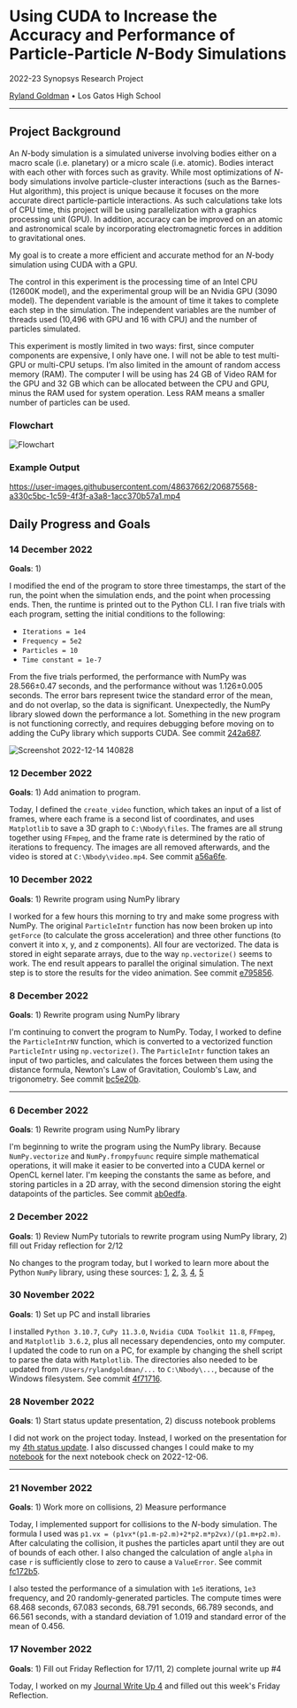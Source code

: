 # Using CUDA to Increase the Accuracy and Performance of Particle-Particle *N*-Body Simulations

2022-23 Synopsys Research Project

[Ryland Goldman](https://www.rylandgoldman.com/) • Los Gatos High School

---

## Project Background

An *N*-body simulation is a simulated universe involving bodies either on a macro scale (i.e. planetary) or a micro scale (i.e. atomic). Bodies interact with each other with forces such as gravity. While most optimizations of *N*-body simulations involve particle-cluster interactions (such as the Barnes-Hut algorithm), this project is unique because it focuses on the more accurate direct particle-particle interactions. As such calculations take lots of CPU time, this project will be using parallelization with a graphics processing unit (GPU). In addition, accuracy can be improved on an atomic and astronomical scale by incorporating electromagnetic forces in addition to gravitational ones.

My goal is to create a more efficient and accurate method for an *N*-body simulation using CUDA with a GPU.

The control in this experiment is the processing time of an Intel CPU (12600K model), and the experimental group will be an Nvidia GPU (3090 model). The dependent variable is the amount of time it takes to complete each step in the simulation. The independent variables are the number of threads used (10,496 with GPU and 16 with CPU) and the number of particles simulated.

This experiment is mostly limited in two ways: first, since computer components are expensive, I only have one. I will not be able to test multi-GPU or multi-CPU setups. I’m also limited in the amount of random access memory (RAM). The computer I will be using has 24 GB of Video RAM for the GPU and 32 GB which can be allocated between the CPU and GPU, minus the RAM used for system operation. Less RAM means a smaller number of particles can be used.

### Flowchart

![Flowchart](https://www.rylandgoldman.com/files/asr/Flowchart.png)

### Example Output

https://user-images.githubusercontent.com/48637662/206875568-a330c5bc-1c59-4f3f-a3a8-1acc370b57a1.mp4

## Daily Progress and Goals

### 14 December 2022

**Goals**: 1) 

I modified the end of the program to store three timestamps, the start of the run, the point when the simulation ends, and the point when processing ends. Then, the runtime is printed out to the Python CLI. I ran five trials with each program, setting the initial conditions to the following:

- `Iterations = 1e4`
- `Frequency = 5e2`
- `Particles = 10`
- `Time constant = 1e-7`

From the five trials performed, the performance with NumPy was 28.566±0.47 seconds, and the performance without was 1.126±0.005 seconds. The error bars represent twice the standard error of the mean, and do not overlap, so the data is significant. Unexpectedly, the NumPy library slowed down the performance a lot. Something in the new program is not functioning correctly, and requires debugging before moving on to adding the CuPy library which supports CUDA. See commit [242a687](https://github.com/ryland-goldman/n-body-simulation/commit/242a687afbf6c9f623e251657cd14da2c9a00862).

![Screenshot 2022-12-14 140828](https://user-images.githubusercontent.com/48637662/207725687-3363cdd6-52df-4d41-8bd0-3ec25f5fd53b.png)

### 12 December 2022

**Goals**: 1) Add animation to program.

Today, I defined the `create_video` function, which takes an input of a list of frames, where each frame is a second list of coordinates, and uses `Matplotlib` to save a 3D graph to `C:\Nbody\files`. The frames are all strung together using `FFmpeg`, and the frame rate is determined by the ratio of iterations to frequency. The images are all removed afterwards, and the video is stored at `C:\Nbody\video.mp4`. See commit [a56a6fe](https://github.com/ryland-goldman/n-body-simulation/commit/a56a6fe0974d957fbc394b8b396b4afc32cd7f70).

### 10 December 2022

**Goals**: 1) Rewrite program using NumPy library

I worked for a few hours this morning to try and make some progress with NumPy. The original `ParticleIntr` function has now been broken up into `getForce`  (to calculate the gross acceleration) and three other functions (to convert it into x, y, and z components). All four are vectorized. The data is stored in eight separate arrays, due to the way `np.vectorize()` seems to work. The end result appears to parallel the original simulation. The next step is to store the results for the video animation. See commit [e795856](https://github.com/ryland-goldman/n-body-simulation/commit/e7958561f316bc9bd9fa125b10272ed93b961124).

### 8 December 2022

**Goals**: 1) Rewrite program using NumPy library

I'm continuing to convert the program to NumPy. Today, I worked to define the `ParticleIntrNV` function, which is converted to a vectorized function `ParticleIntr` using `np.vectorize()`. The `ParticleIntr` function takes an input of two particles, and calculates the forces between them using the distance formula, Newton's Law of Gravitation, Coulomb's Law, and trigonometry. See commit [bc5e20b](https://github.com/ryland-goldman/n-body-simulation/commit/bc5e20b362caf26f45be8b9451590a631835d4fd).

---

### 6 December 2022

**Goals**: 1) Rewrite program using NumPy library

I'm beginning to write the program using the NumPy library. Because `NumPy.vectorize` and `NumPy.frompyfuunc` require simple mathematical operations, it will make it easier to be converted into a CUDA kernel or OpenCL kernel later. I'm keeping the constants the same as before, and storing particles in a 2D array, with the second dimension storing the eight datapoints of the particles. See commit [ab0edfa](https://github.com/ryland-goldman/n-body-simulation/commit/ab0edfac793db095024de6adbf1ab36bc50d4880).

### 2 December 2022

**Goals**: 1) Review NumPy tutorials to rewrite program using NumPy library, 2) fill out Friday reflection for 2/12

No changes to the program today, but I worked to learn more about the Python `NumPy` library, using these sources: [1](https://www.w3schools.com/python/numpy/numpy_ufunc_create_function.asp), [2](https://stackoverflow.com/questions/6768245/difference-between-frompyfunc-and-vectorize-in-numpy), [3](https://docs.scipy.org/doc/numpy-1.14.0/reference/generated/numpy.frompyfunc.html#numpy.frompyfunc), [4](https://numpy.org/doc/stable/reference/generated/numpy.vectorize.html), [5](https://stackoverflow.com/questions/22981845/3-dimensional-array-in-numpy)

### 30 November 2022

**Goals**: 1) Set up PC and install libraries

I installed `Python 3.10.7`, `CuPy 11.3.0`, `Nvidia CUDA Toolkit 11.8`, `FFmpeg`, and `Matplotlib 3.6.2`, plus all necessary dependencies, onto my computer. I updated the code to run on a PC, for example by changing the shell script to parse the data with `Matplotlib`. The directories also needed to be updated from `/Users/rylandgoldman/...` to `C:\Nbody\...`, because of the Windows filesystem. See commit [4f71716](https://github.com/ryland-goldman/n-body-simulation/commit/4f71716a726795549b7a20c5313d2a4da88dc988).

### 28 November 2022

**Goals**: 1) Start status update presentation, 2) discuss notebook problems

I did not work on the project today. Instead, I worked on the presentation for my [4th status update](https://docs.google.com/presentation/d/1wuFTqlnsiTqC-TL3KJPcNL920kxUsa2ucYBVUHMBNU4/edit). I also discussed changes I could make to my [notebook](https://docs.google.com/document/d/1xeX6B97Fp9gwmoVqsXZ3Tb4dAV37uFZeaSvDWccRUDs/edit#) for the next notebook check on 2022-12-06.

---

### 21 November 2022

**Goals**: 1) Work more on collisions, 2) Measure performance

Today, I implemented support for collisions to the *N*-body simulation. The formula I used was `p1.vx = (p1vx*(p1.m-p2.m)+2*p2.m*p2vx)/(p1.m+p2.m)`. After calculating the collision, it pushes the particles apart until they are out of bounds of each other. I also changed the calculation of angle `alpha` in case `r` is sufficiently close to zero to cause a `ValueError`. See commit [fc172b5](https://github.com/ryland-goldman/n-body-simulation/commit/fc172b563e47ef51fa328915a714cb578c263323).

I also tested the performance of a simulation with `1e5` iterations, `1e3` frequency, and 20 randomly-generated particles. The compute times were 68.468 seconds, 67.083 seconds, 68.791 seconds, 66.789 seconds, and 66.561 seconds, with a standard deviation of 1.019 and standard error of the mean of 0.456.

### 17 November 2022

**Goals**: 1) Fill out Friday Reflection for 17/11, 2) complete journal write up #4

Today, I worked on my [Journal Write Up 4](https://docs.google.com/document/d/1SawG_NuJS8U4WbnQP5wHD6LZce_LIKmVna33sIwBS9w/edit#) and filled out this week's Friday Reflection.
